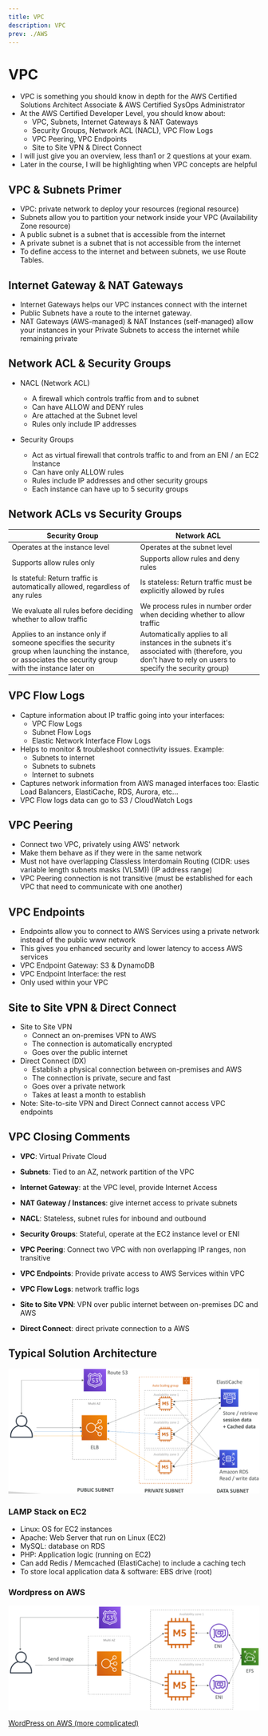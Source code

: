 ```yaml
---
title: VPC
description: VPC
prev: ./AWS
---
```


# VPC

- VPC is something you should know in depth for the AWS Certified Solutions Architect Associate & AWS Certified SysOps Administrator
- At the AWS Certified Developer Level, you should know about:
  - VPC, Subnets, Internet Gateways & NAT Gateways
  - Security Groups, Network ACL (NACL), VPC Flow Logs
  - VPC Peering, VPC Endpoints
  - Site to Site VPN & Direct Connect
- I will just give you an overview, less than1 or 2 questions at your exam.
- Later in the course, I will be highlighting when VPC concepts are helpful

## VPC & Subnets Primer

- VPC: private network to deploy your resources (regional resource)
- Subnets allow you to partition your network inside your VPC (Availability Zone resource)
- A public subnet is a subnet that is accessible from the internet
- A private subnet is a subnet that is not accessible from the internet
- To define access to the internet and between subnets, we use Route Tables.

## Internet Gateway & NAT Gateways

- Internet Gateways helps our VPC instances connect with the internet
- Public Subnets have a route to the internet gateway.
- NAT Gateways (AWS-managed) & NAT Instances (self-managed) allow your instances in your Private Subnets to access the internet while remaining private

## Network ACL & Security Groups

- NACL (Network ACL)

  - A firewall which controls traffic from and to subnet
  - Can have ALLOW and DENY rules
  - Are attached at the Subnet level
  - Rules only include IP addresses

- Security Groups

  - Act as virtual firewall that controls traffic to and from an ENI / an EC2 Instance
  - Can have only ALLOW rules
  - Rules include IP addresses and other security groups
  - Each instance can have up to 5 security groups

## Network ACLs vs Security Groups

| Security Group                                                                                                                                               | Network ACL                                                                                                                                           |
| ------------------------------------------------------------------------------------------------------------------------------------------------------------ | ----------------------------------------------------------------------------------------------------------------------------------------------------- |
| Operates at the instance level                                                                                                                               | Operates at the subnet level                                                                                                                          |
| Supports allow rules only                                                                                                                                    | Supports allow rules and deny rules                                                                                                                   |
| Is stateful: Return traffic is automatically allowed, regardless of any rules                                                                                | Is stateless: Return traffic must be explicitly allowed by rules                                                                                      |
| We evaluate all rules before deciding whether to allow traffic                                                                                               | We process rules in number order when deciding whether to allow traffic                                                                               |
| Applies to an instance only if someone specifies the security group when launching the instance, or associates the security group with the instance later on | Automatically applies to all instances in the subnets it's associated with (therefore, you don't have to rely on users to specify the security group) |

## VPC Flow Logs

- Capture information about IP traffic going into your interfaces:
  - VPC Flow Logs
  - Subnet Flow Logs
  - Elastic Network Interface Flow Logs
- Helps to monitor & troubleshoot connectivity issues. Example:
  - Subnets to internet
  - Subnets to subnets
  - Internet to subnets
- Captures network information from AWS managed interfaces too: Elastic Load Balancers, ElastiCache, RDS, Aurora, etc...
- VPC Flow logs data can go to S3 / CloudWatch Logs

## VPC Peering

- Connect two VPC, privately using AWS' network
- Make them behave as if they were in the same network
- Must not have overlapping Classless Interdomain Routing (CIDR: uses variable length subnets masks (VLSM)) (IP address range)
- VPC Peering connection is not transitive (must be established for each VPC that need to communicate with one another)

## VPC Endpoints

- Endpoints allow you to connect to AWS Services using a private network instead of the public www network
- This gives you enhanced security and lower latency to access AWS services
- VPC Endpoint Gateway: S3 & DynamoDB
- VPC Endpoint Interface: the rest
- Only used within your VPC

## Site to Site VPN & Direct Connect

- Site to Site VPN
  - Connect an on-premises VPN to AWS
  - The connection is automatically encrypted
  - Goes over the public internet
- Direct Connect (DX)
  - Establish a physical connection between on-premises and AWS
  - The connection is private, secure and fast
  - Goes over a private network
  - Takes at least a month to establish
- Note: Site-to-site VPN and Direct Connect cannot access VPC endpoints

## VPC Closing Comments

- **VPC**: Virtual Private Cloud

- **Subnets**: Tied to an AZ, network partition of the VPC

- **Internet Gateway**: at the VPC level, provide Internet Access

- **NAT Gateway / Instances**: give internet access to private subnets

- **NACL**: Stateless, subnet rules for inbound and outbound

- **Security Groups**: Stateful, operate at the EC2 instance level or ENI

- **VPC Peering**: Connect two VPC with non overlapping IP ranges, non transitive

- **VPC Endpoints**: Provide private access to AWS Services within VPC

- **VPC Flow Logs**: network traffic logs

- **Site to Site VPN**: VPN over public internet between on-premises DC and AWS

- **Direct Connect**: direct private connection to a AWS

## Typical Solution Architecture

![Typical 3 tier solution architecture](./typical-3-tier-solution-architecture.png)

### LAMP Stack on EC2

- Linux: OS for EC2 instances
- Apache: Web Server that run on Linux (EC2)
- MySQL: database on RDS
- PHP: Application logic (running on EC2)
- Can add Redis / Memcached (ElastiCache) to include a caching tech
- To store local application data & software: EBS drive (root)

### Wordpress on AWS

![Wordpress on AWS](./wordpress-on-aws.png)

[WordPress on AWS (more complicated)](https://aws.amazon.com/blogs/architecture/wordpress-best-practices-on-aws/)
